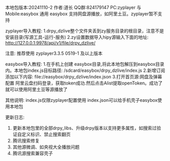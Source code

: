 本地包版本:20241110-2
作者:道长
QQ群:824179147
PC:zyplayer 与 Mobile:easybox 通用
easybox 支持网盘源播放，如阿里土豆。zyplayer暂不支持

zyplayer导入教程:
1.drpy_dzlive整个文件夹丢到zy服务目录的根目录，注意不是安装目录(写源工具-运行-服务)
2.zy设置数据导入hipy源输入下面的地址:
http://127.0.0.1:9978/api/v1/file/drpy_dzlive/

注意: 推荐使用 zyplayer3.3.5 0519-1 及以上版本

easybox导入教程:
1.在手机上创建 easybox目录,将此本地包解压到easybox目录内。本地包index.js目标路径: /sdcard/easybox/drpy_dzlive/index.js
2.新增订阅添加以下内容: file://easybox/drpy_dzlive/index.json
3.打开首页源:网盘及弹幕配置 阿里云盘扫码登录，获取token成功.然后点击Alist提取openToken。成功了就可以使用阿里土豆等源播放了

其他说明:
index.js仅限zyplayer配置使用
index.json可以给手机壳子easybox使用本地包

更新日志:
1. 更新本地包里的全部drpy_libs、升级drpy版本以支持更多属性，如搜索过验证自定义标识、禁止搜索翻页
2. 腾讯搜索修复
3. 其他源微调、如央视大全播放问题
4. 腾讯源搜索兼容壳子
